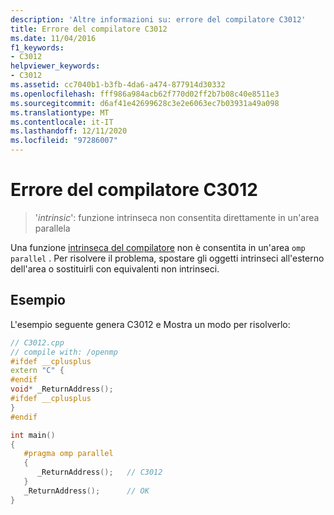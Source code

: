 ```yaml
---
description: 'Altre informazioni su: errore del compilatore C3012'
title: Errore del compilatore C3012
ms.date: 11/04/2016
f1_keywords:
- C3012
helpviewer_keywords:
- C3012
ms.assetid: cc7040b1-b3fb-4da6-a474-877914d30332
ms.openlocfilehash: fff986a984acb62f770d02ff2b7b08c40e8511e3
ms.sourcegitcommit: d6af41e42699628c3e2e6063ec7b03931a49a098
ms.translationtype: MT
ms.contentlocale: it-IT
ms.lasthandoff: 12/11/2020
ms.locfileid: "97286007"
---
```

# <a name="compiler-error-c3012"></a>Errore del compilatore C3012

> '*intrinsic*': funzione intrinseca non consentita direttamente in un'area parallela

Una funzione [intrinseca del compilatore](../../intrinsics/compiler-intrinsics.md) non è consentita in un'area `omp parallel` . Per risolvere il problema, spostare gli oggetti intrinseci all'esterno dell'area o sostituirli con equivalenti non intrinseci.

## <a name="example"></a>Esempio

L'esempio seguente genera C3012 e Mostra un modo per risolverlo:

```cpp
// C3012.cpp
// compile with: /openmp
#ifdef __cplusplus
extern "C" {
#endif
void* _ReturnAddress();
#ifdef __cplusplus
}
#endif

int main()
{
   #pragma omp parallel
   {
      _ReturnAddress();   // C3012
   }
   _ReturnAddress();      // OK
}
```
